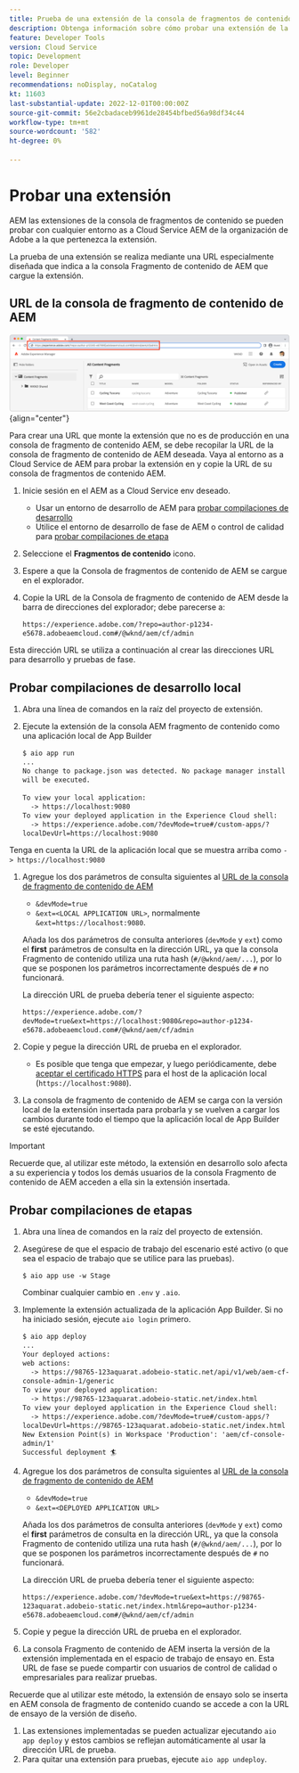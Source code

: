 ```yaml
---
title: Prueba de una extensión de la consola de fragmentos de contenido de AEM
description: Obtenga información sobre cómo probar una extensión de la consola de fragmentos de contenido AEM antes de implementarla en producción.
feature: Developer Tools
version: Cloud Service
topic: Development
role: Developer
level: Beginner
recommendations: noDisplay, noCatalog
kt: 11603
last-substantial-update: 2022-12-01T00:00:00Z
source-git-commit: 56e2cbadaceb9961de28454bfbed56a98df34c44
workflow-type: tm+mt
source-wordcount: '582'
ht-degree: 0%

---
```



# Probar una extensión

AEM las extensiones de la consola de fragmentos de contenido se pueden probar con cualquier entorno as a Cloud Service AEM de la organización de Adobe a la que pertenezca la extensión.

La prueba de una extensión se realiza mediante una URL especialmente diseñada que indica a la consola Fragmento de contenido de AEM que cargue la extensión.

## URL de la consola de fragmento de contenido de AEM

![URL de la consola de fragmento de contenido de AEM](./assets/test/content-fragment-console-url.png){align="center"}

Para crear una URL que monte la extensión que no es de producción en una consola de fragmento de contenido AEM, se debe recopilar la URL de la consola de fragmento de contenido de AEM deseada. Vaya al entorno as a Cloud Service de AEM para probar la extensión en y copie la URL de su consola de fragmentos de contenido AEM.

1. Inicie sesión en el AEM as a Cloud Service env deseado.

   + Usar un entorno de desarrollo de AEM para [probar compilaciones de desarrollo](#testing-development-builds)
   + Utilice el entorno de desarrollo de fase de AEM o control de calidad para [probar compilaciones de etapa](#testing-stage-builds)

1. Seleccione el __Fragmentos de contenido__ icono.
1. Espere a que la Consola de fragmentos de contenido de AEM se cargue en el explorador.
1. Copie la URL de la Consola de fragmento de contenido de AEM desde la barra de direcciones del explorador; debe parecerse a:

   ```
   https://experience.adobe.com/?repo=author-p1234-e5678.adobeaemcloud.com#/@wknd/aem/cf/admin
   ```

Esta dirección URL se utiliza a continuación al crear las direcciones URL para desarrollo y pruebas de fase.

## Probar compilaciones de desarrollo local

1. Abra una línea de comandos en la raíz del proyecto de extensión.
1. Ejecute la extensión de la consola AEM fragmento de contenido como una aplicación local de App Builder

   ```shell
   $ aio app run
   ...
   No change to package.json was detected. No package manager install will be executed.
   
   To view your local application:
     -> https://localhost:9080
   To view your deployed application in the Experience Cloud shell:
     -> https://experience.adobe.com/?devMode=true#/custom-apps/?localDevUrl=https://localhost:9080
   ```

Tenga en cuenta la URL de la aplicación local que se muestra arriba como `-> https://localhost:9080`

1. Agregue los dos parámetros de consulta siguientes al [URL de la consola de fragmento de contenido de AEM](#aem-content-fragment-console-url)
   + `&devMode=true`
   + `&ext=<LOCAL APPLICATION URL>`, normalmente `&ext=https://localhost:9080`.

   Añada los dos parámetros de consulta anteriores (`devMode` y `ext`) como el __first__ parámetros de consulta en la dirección URL, ya que la consola Fragmento de contenido utiliza una ruta hash (`#/@wknd/aem/...`), por lo que se posponen los parámetros incorrectamente después de `#` no funcionará.

   La dirección URL de prueba debería tener el siguiente aspecto:

   ```
   https://experience.adobe.com/?devMode=true&ext=https://localhost:9080&repo=author-p1234-e5678.adobeaemcloud.com#/@wknd/aem/cf/admin
   ```

1. Copie y pegue la dirección URL de prueba en el explorador.

   + Es posible que tenga que empezar, y luego periódicamente, debe [aceptar el certificado HTTPS](https://developer.adobe.com/uix/docs/services/aem-cf-console-admin/extension-development/#accepting-the-certificate-first-time-users) para el host de la aplicación local (`https://localhost:9080`).

1. La consola de fragmento de contenido de AEM se carga con la versión local de la extensión insertada para probarla y se vuelven a cargar los cambios durante todo el tiempo que la aplicación local de App Builder se esté ejecutando.

>[!IMPORTANT]
>
>Recuerde que, al utilizar este método, la extensión en desarrollo solo afecta a su experiencia y todos los demás usuarios de la consola Fragmento de contenido de AEM acceden a ella sin la extensión insertada.


## Probar compilaciones de etapas

1. Abra una línea de comandos en la raíz del proyecto de extensión.
1. Asegúrese de que el espacio de trabajo del escenario esté activo (o que sea el espacio de trabajo que se utilice para las pruebas).

   ```shell
   $ aio app use -w Stage
   ```
   Combinar cualquier cambio en `.env` y `.aio`.
1. Implemente la extensión actualizada de la aplicación App Builder. Si no ha iniciado sesión, ejecute `aio login` primero.

   ```shell
   $ aio app deploy
   ...
   Your deployed actions:
   web actions:
     -> https://98765-123aquarat.adobeio-static.net/api/v1/web/aem-cf-console-admin-1/generic 
   To view your deployed application:
     -> https://98765-123aquarat.adobeio-static.net/index.html
   To view your deployed application in the Experience Cloud shell:
     -> https://experience.adobe.com/?devMode=true#/custom-apps/?localDevUrl=https://98765-123aquarat.adobeio-static.net/index.html
   New Extension Point(s) in Workspace 'Production': 'aem/cf-console-admin/1'
   Successful deployment 🏄
   ```

1. Agregue los dos parámetros de consulta siguientes al [URL de la consola de fragmento de contenido de AEM](#aem-content-fragment-console-url)
   + `&devMode=true`
   + `&ext=<DEPLOYED APPLICATION URL>`

   Añada los dos parámetros de consulta anteriores (`devMode` y `ext`) como el __first__ parámetros de consulta en la dirección URL, ya que la consola Fragmento de contenido utiliza una ruta hash (`#/@wknd/aem/...`), por lo que se posponen los parámetros incorrectamente después de `#` no funcionará.

   La dirección URL de prueba debería tener el siguiente aspecto:

   ```
   https://experience.adobe.com/?devMode=true&ext=https://98765-123aquarat.adobeio-static.net/index.html&repo=author-p1234-e5678.adobeaemcloud.com#/@wknd/aem/cf/admin
   ```

1. Copie y pegue la dirección URL de prueba en el explorador.
1. La consola Fragmento de contenido de AEM inserta la versión de la extensión implementada en el espacio de trabajo de ensayo en. Esta URL de fase se puede compartir con usuarios de control de calidad o empresariales para realizar pruebas.

Recuerde que al utilizar este método, la extensión de ensayo solo se inserta en AEM consola de fragmento de contenido cuando se accede a con la URL de ensayo de la versión de diseño.

1. Las extensiones implementadas se pueden actualizar ejecutando `aio app deploy` y estos cambios se reflejan automáticamente al usar la dirección URL de prueba.
1. Para quitar una extensión para pruebas, ejecute `aio app undeploy`.



